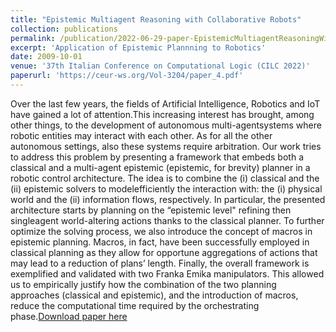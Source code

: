 ```yaml
---
title: "Epistemic Multiagent Reasoning with Collaborative Robots"
collection: publications
permalink: /publication/2022-06-29-paper-EpistemicMultiagentReasoningWithCollaborativeRobots-1
excerpt: 'Application of Epistemic Plannning to Robotics'
date: 2009-10-01
venue: '37th Italian Conference on Computational Logic (CILC 2022)'
paperurl: 'https://ceur-ws.org/Vol-3204/paper_4.pdf'
---
```

Over the last few years, the fields of Artificial Intelligence, Robotics and IoT have gained a lot of attention.This increasing interest has brought, among other things, to the development of autonomous multi-agentsystems where robotic entities may interact with each other. As for all the other autonomous settings, also these systems require arbitration. Our work tries to address this problem by presenting a framework that embeds both a classical and a multi-agent epistemic (epistemic, for brevity) planner in a robotic control architecture. The idea is to combine the (i) classical and the (ii) epistemic solvers to modelefficiently the interaction with: the (i) physical world and the (ii) information flows, respectively. In particular, the presented architecture starts by planning on the “epistemic level" refining then singleagent world-altering actions thanks to the classical planner. To further optimize the solving process, we also introduce the concept of macros in epistemic planning. Macros, in fact, have been successfully employed in classical planning as they allow for opportune aggregations of actions that may lead to a reduction of plans’ length. Finally, the overall framework is exemplified and validated with two Franka Emika manipulators. This allowed us to empirically justify how the combination of the two planning approaches (classical and epistemic), and the introduction of macros, reduce the computational time required by the orchestrating phase.[Download paper here](https://ceur-ws.org/Vol-3204/paper_4.pdf)